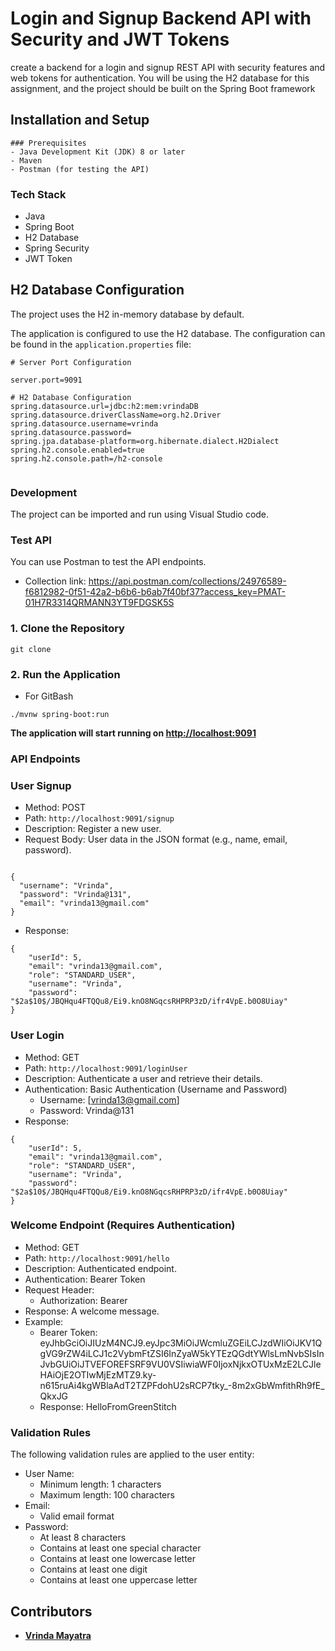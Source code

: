 # Login and Signup Backend API with Security and JWT Tokens

create a backend for a login and signup REST API with security features and web tokens for authentication. You will be using the H2 database for this assignment, and the project should be built on the Spring Boot framework

## Installation and Setup

```
### Prerequisites
- Java Development Kit (JDK) 8 or later
- Maven
- Postman (for testing the API)
```


### Tech Stack

- Java
- Spring Boot
- H2 Database
- Spring Security
- JWT Token

## H2 Database Configuration

The project uses the H2 in-memory database by default.

The application is configured to use the H2 database. The configuration can be found in the `application.properties` file:

```
# Server Port Configuration

server.port=9091

# H2 Database Configuration
spring.datasource.url=jdbc:h2:mem:vrindaDB
spring.datasource.driverClassName=org.h2.Driver
spring.datasource.username=vrinda
spring.datasource.password=
spring.jpa.database-platform=org.hibernate.dialect.H2Dialect
spring.h2.console.enabled=true
spring.h2.console.path=/h2-console


```



### Development

The project can be imported and run using  Visual Studio code.

### Test API

You can use Postman to test the API endpoints. 
- Collection link: https://api.postman.com/collections/24976589-f6812982-0f51-42a2-b6b6-b6ab7f40bf37?access_key=PMAT-01H7R3314QRMANN3YT9FDGSK5S


### 1. Clone the Repository

```
git clone 
```

### 2. Run the Application
- For GitBash
```
./mvnw spring-boot:run

```
**The application will start running on [http://localhost:9091](http://localhost:9091)**

### **API Endpoints**

### User Signup

- Method: POST
- Path: `http://localhost:9091/signup`
- Description: Register a new user.
- Request Body: User data in the JSON format (e.g., name, email, password).

```

{
  "username": "Vrinda",
  "password": "Vrinda@131",
  "email": "vrinda13@gmail.com"
}

```

- Response:

```
{
    "userId": 5,
    "email": "vrinda13@gmail.com",
    "role": "STANDARD_USER",
    "username": "Vrinda",
    "password": "$2a$10$/JBQHqu4FTQQu8/Ei9.knO8NGqcsRHPRP3zD/ifr4VpE.b0O8Uiay"
}

```

### User Login

- Method: GET
- Path: `http://localhost:9091/loginUser`
- Description: Authenticate a user and retrieve their details.
- Authentication: Basic Authentication (Username and Password)
    - Username: [vrinda13@gmail.com]
    - Password: Vrinda@131
- Response:

```
{
    "userId": 5,
    "email": "vrinda13@gmail.com",
    "role": "STANDARD_USER",
    "username": "Vrinda",
    "password": "$2a$10$/JBQHqu4FTQQu8/Ei9.knO8NGqcsRHPRP3zD/ifr4VpE.b0O8Uiay"
}
```

### Welcome Endpoint (Requires Authentication)

- Method: GET
- Path: `http://localhost:9091/hello`
- Description: Authenticated endpoint.
- Authentication: Bearer Token
- Request Header:
    - Authorization: Bearer <token>
- Response: A welcome message.
- Example:
    - Bearer Token: eyJhbGciOiJIUzM4NCJ9.eyJpc3MiOiJWcmluZGEiLCJzdWIiOiJKV1QgVG9rZW4iLCJ1c2VybmFtZSI6InZyaW5kYTEzQGdtYWlsLmNvbSIsInJvbGUiOiJTVEFOREFSRF9VU0VSIiwiaWF0IjoxNjkxOTUxMzE2LCJleHAiOjE2OTIwMjEzMTZ9.ky-n615ruAi4kgWBlaAdT2TZPFdohU2sRCP7tky_-8m2xGbWmfithRh9fE_QkxJG
    - Response: HelloFromGreenStitch


### Validation Rules

The following validation rules are applied to the user entity:

- User Name:
    - Minimum length: 1 characters
    - Maximum length: 100 characters
- Email:
    - Valid email format    
- Password:
    - At least 8 characters
    - Contains at least one special character
    - Contains at least one lowercase letter
    - Contains at least one digit
    - Contains at least one uppercase letter
    





## **Contributors**

- **[Vrinda Mayatra](https://github.com/v-rinda)**
 
